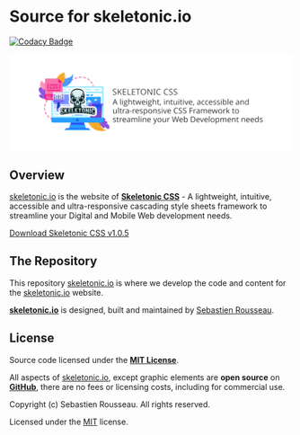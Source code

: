 # Source for skeletonic.io

[![Codacy Badge](https://api.codacy.com/project/badge/Grade/7df45f6a0c3b49d283ef64d9944ab7ce)](https://app.codacy.com/gh/sebastienrousseau/skeletonic.io?utm_source=github.com&utm_medium=referral&utm_content=sebastienrousseau/skeletonic.io&utm_campaign=Badge_Grade_Settings)

![Banner representing the Skeletonic Stylus Library](./source/assets/images/icons/skeletonic-banner.min.svg)

## Overview

[skeletonic.io](https://skeletonic.io) is the website of **[Skeletonic CSS](https://github.com/sebastienrousseau/skeletonic)** - A lightweight, intuitive, accessible and ultra-responsive cascading style sheets framework to streamline your Digital and Mobile Web development needs.

[Download Skeletonic CSS v1.0.5](https://github.com/sebastienrousseau/skeletonic/archive/v1.0.5.zip)

## The Repository

This repository [skeletonic.io](https://github.com/sebastienrousseau/skeletonic.io) is where we develop the code and content for the [skeletonic.io](https://skeletonic.io) website.

**[skeletonic.io](https://github.com/sebastienrousseau/skeletonic.io)** is designed, built and maintained by [Sebastien Rousseau](https://github.com/sebastienrousseau).

## License

Source code licensed under the **[MIT License](https://opensource.org/licenses/MIT)**.

All aspects of [skeletonic.io](https://skeletonic.io), except graphic elements are **open source** on **[GitHub](https://github.com/sebastienrousseau/skeletonic.io/)**, there are no fees or licensing costs, including for commercial use.

Copyright (c) Sebastien Rousseau. All rights reserved.

Licensed under the [MIT](LICENSE) license.
